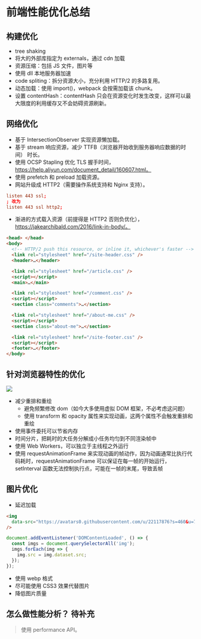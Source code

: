 # 前端性能优化总结

## 构建优化

- tree shaking
- 将大的外部库指定为 externals，通过 cdn 加载
- 资源压缩：包括 JS 文件，图片等
- 使用 dll 本地服务器加速
- code spliting：拆分资源大小，充分利用 HTTP/2 的多路复用。
- 动态加载：使用 import()，webpack 会按需加载该 chunk。
- 设置 contentHash：contentHash 只会在资源变化时发生改变，这样可以最大限度的利用缓存又不会妨碍资源刷新。

## 网络优化

- 基于 IntersectionObserver 实现资源懒加载。
- 基于 stream 响应资源，减少 TTFB（浏览器开始收到服务器响应数据的时间） 时长。
- 使用 OCSP Stapling 优化 TLS 握手时间，https://help.aliyun.com/document_detail/160607.html。
- 使用 prefetch 和 preload 加载资源。
- 网站升级成 HTTP2（需要操作系统支持和 Nginx 支持）。

```conf
listen 443 ssl;
; 改为
listen 443 ssl http2;
```

- 渐进的方式载入资源（前提得是 HTTP2 否则负优化），https://jakearchibald.com/2016/link-in-body/。

```html
<head> </head>
<body>
  <!-- HTTP/2 push this resource, or inline it, whichever's faster -->
  <link rel="stylesheet" href="/site-header.css" />
  <header>…</header>

  <link rel="stylesheet" href="/article.css" />
  <script></script>
  <main>…</main>

  <link rel="stylesheet" href="/comment.css" />
  <script></script>
  <section class="comments">…</section>

  <link rel="stylesheet" href="/about-me.css" />
  <script></script>
  <section class="about-me">…</section>

  <link rel="stylesheet" href="/site-footer.css" />
  <script></script>
  <footer>…</footer>
</body>
```

## 针对浏览器特性的优化

![](@images/browserrender_1.png)

- 减少重排和重绘
  - 避免频繁修改 dom（如今大多使用虚拟 DOM 框架，不必考虑这问题）
  - 使用 transform 和 opacity 属性来实现动画，这两个属性不会触发重排和重绘
- 使用事件委托可以节省内存
- 时间分片，把耗时的大任务分解成小任务均匀到不同渲染帧中
- 使用 Web Workers，可以独立于主线程之外运行
- 使用 requestAnimationFrame 来实现动画的帧动作，因为动画通常比执行代码耗时，requestAnimationFrame 可以保证在每一帧的开始运行，setInterval 函数无法控制执行点，可能在一帧的末尾，导致丢帧

## 图片优化

- 延迟加载

```html
<img
  data-src="https://avatars0.githubusercontent.com/u/22117876?s=460&u=7bd8f32788df6988833da6bd155c3cfbebc68006&v=4"
/>
```

```js
document.addEventListener('DOMContentLoaded', () => {
  const imgs = document.querySelectorAll('img');
  imgs.forEach(img => {
    img.src = img.dataset.src;
  });
});
```

- 使用 webp 格式
- 尽可能使用 CSS3 效果代替图片
- 降低图片质量

## 怎么做性能分析？ <Badge>待补充</Badge>

> 使用 performance API。
